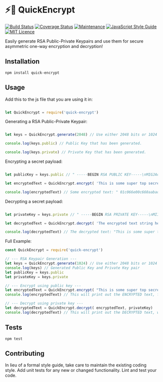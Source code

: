 # ⚡️🔐 QuickEncrypt

[![Build Status](https://travis-ci.org/joshuaquek/QuickEncrypt.svg?branch=master)](https://travis-ci.org/joshuaquek/QuickEncrypt)
[![Coverage Status](https://coveralls.io/repos/github/joshuaquek/QuickEncrypt/badge.svg?branch=master)](https://coveralls.io/github/joshuaquek/QuickEncrypt?branch=master)
[![Maintenance](https://img.shields.io/badge/Maintained%3F-yes-green.svg)](https://github.com/joshuaquek/QuickEncrypt/graphs/commit-activity)
[![JavaScript Style Guide](https://img.shields.io/badge/code_style-standard-brightgreen.svg)](https://standardjs.com)
[![MIT Licence](https://badges.frapsoft.com/os/mit/mit.svg?v=103)](https://opensource.org/licenses/mit-license.php)

Easily generate RSA Public-Private Keypairs and use them for secure asymmetric one-way encryption and decryption!

## Installation

  `npm install quick-encrypt`

## Usage

Add this to the js file that you are using it in:

```javascript

let QuickEncrypt = require('quick-encrypt')

```

Generating a RSA Public-Private Keypair:

```javascript

let keys = QuickEncrypt.generate(2048) // Use either 2048 bits or 1024 bits.

console.log(keys.public) // Public Key that has been generated.

console.log(keys.private) // Private Key that has been generated.

```

Encrypting a secret payload:

```javascript

let publicKey = keys.public // " -----BEGIN RSA PUBLIC KEY-----\nMIGJAoGBAIXlXZs+0FoIGBc5pjnZZxtvIzdDFtNi3SVi6vf2J...... "

let encryptedText = QuickEncrypt.encrypt( 'This is some super top secret text!', publicKey)

console.log(encryptedText) // Some encrypted text: " 01c066e00c660aabadfc320621d9c3ac25ccf2e4c29e8bf4c...... "

```

Decrypting a secret payload:

```javascript

let privateKey = keys.private // " -----BEGIN RSA PRIVATE KEY-----\nMIICWwIBAAKBgQCF5V2bPtBaCBgXOaY52WcbbyM3QxbTYt0lYur..... "

let decryptedText = QuickEncrypt.decrypt( 'The encrypted text string here!', privateKey)

console.log(decryptedText) // The decrypted text: "This is some super top secret text!"

```

Full Example:

```javascript
const QuickEncrypt = require('quick-encrypt')

// --- RSA Keypair Generation ---
let keys = QuickEncrypt.generate(1024) // Use either 2048 bits or 1024 bits.
console.log(keys) // Generated Public Key and Private Key pair
let publicKey = keys.public
let privateKey = keys.private

// --- Encrypt using public key ---
let encryptedText = QuickEncrypt.encrypt( "This is some super top secret text!", publicKey )
console.log(encryptedText) // This will print out the ENCRYPTED text, for example : " 01c066e00c660aabadfc320621d9c3ac25ccf2e4c29e8bf4c...... "

// --- Decrypt using private key ---
let decryptedText = QuickEncrypt.decrypt( encryptedText, privateKey)
console.log(decryptedText) // This will print out the DECRYPTED text, which is " This is some super top secret text! "

```

## Tests

  `npm test`

## Contributing

In lieu of a formal style guide, take care to maintain the existing coding style. Add unit tests for any new or changed functionality. Lint and test your code.
